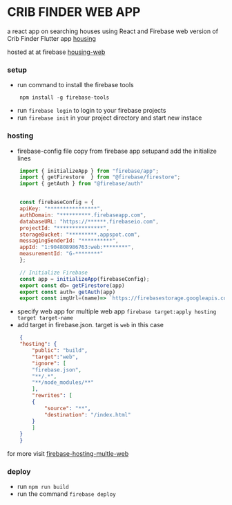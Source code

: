 # CRIB FINDER WEB APP
a react app on searching houses using React and Firebase 
web version of Crib Finder Flutter app  [housing](https://github.com/muchirajunior/housing)

hosted at at firebase [housing-web](https://housingweb.web.app/)

### setup
- run command  to install the firebase tools
``` 
    npm install -g firebase-tools 
```
- run `firebase login` to login to your firebase projects
- run `firebase init` in your project directory and start new instace 

### hosting 
- firebase-config file copy from firebase app setupand add the initialize lines
```javascript
    import { initializeApp } from "firebase/app";
    import { getFirestore  } from "@firebase/firestore";
    import { getAuth } from "@firebase/auth"


    const firebaseConfig = {
    apiKey: "****************",
    authDomain: "**********.firebaseapp.com",
    databaseURL: "https://******.firebaseio.com",
    projectId: "***************",
    storageBucket: "*********.appspot.com",
    messagingSenderId: "**********",
    appId: "1:904808986763:web:********",
    measurementId: "G-********"
    };

    // Initialize Firebase
    const app = initializeApp(firebaseConfig);
    export const db= getFirestore(app)
    export const auth= getAuth(app)
    export const imgUrl=(name)=> `https://firebasestorage.googleapis.com/v0/b/housing-77b63.appspot.com/o/images%2F${name}?alt=media&token=f2771684-3a8c-4c2f-96a3-60b9dc87e924`;

```

- specify web app for multiple web app
``` firebase target:apply hosting target target-name  ```
- add target in firebase.json. target is `web` in this case
```JSON
    {
    "hosting": {
        "public": "build",
        "target":"web",
        "ignore": [
        "firebase.json",
        "**/.*",
        "**/node_modules/**"
        ],
        "rewrites": [
        {
            "source": "**",
            "destination": "/index.html"
        }
        ]
    }
    }
```
for more visit [firebase-hosting-multle-web](https://firebase.google.com/docs/hosting/multisites)

### deploy 
- run `npm run build`
- run the command  `firebase deploy` 


